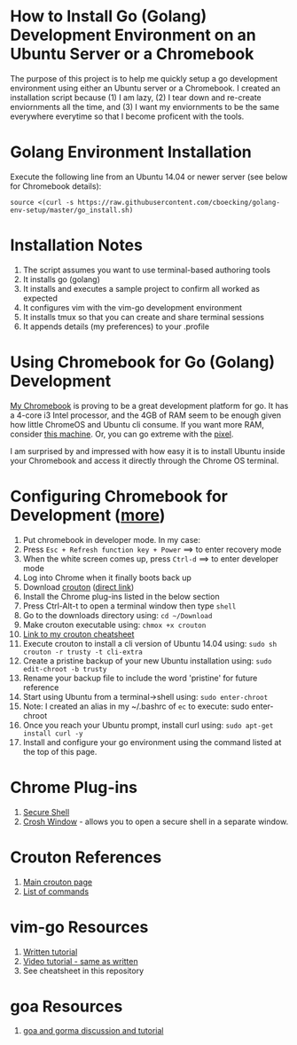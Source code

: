 # How to Install Go (Golang) Development Environment on an Ubuntu Server or a Chromebook

The purpose of this project is to help me quickly setup a go development environment using either an Ubuntu server or a Chromebook. I created an installation script because (1) I am lazy, (2) I tear down and re-create enviornments all the time, and (3) I want my enviornments to be the same everywhere everytime so that I become proficent with the tools. 

# Golang Environment Installation

Execute the following line from an Ubuntu 14.04 or newer server (see below for Chromebook details):

`source <(curl -s https://raw.githubusercontent.com/cboecking/golang-env-setup/master/go_install.sh)`

# Installation Notes

1. The script assumes you want to use terminal-based authoring tools
2. It installs go (golang)
3. It installs and executes a sample project to confirm all worked as expected
4. It configures vim with the vim-go development environment
5. It installs tmux so that you can create and share terminal sessions
6. It appends details (my preferences) to your .profile 

# Using Chromebook for Go (Golang) Development

[My Chromebook](https://www.amazon.com/Toshiba-Chromebook-CB35-C3300-Backlit-Keyboard/dp/B015806LSQ/) is proving to be a great development platform for go. It has a 4-core i3 Intel processor, and the 4GB of RAM seem to be enough given how little ChromeOS and Ubuntu cli consume. If you want more RAM, consider [this machine](https://www.amazon.com/dp/B01F8NNY0G/ref=s9_acsd_bw_wf_a_GGLWFSCB_cdl_4). Or, you can go extreme with the [pixel](https://pixel.google.com/chromebook-pixel/).

I am surprised by and impressed with how easy it is to install Ubuntu inside your Chromebook and access it directly through the Chrome OS terminal.

# Configuring Chromebook for Development ([more](http://www.davebennett.tech/install-ubuntu-14-04-on-chromebook/))

1. Put chromebook in developer mode. In my case:
  2. Press `Esc + Refresh function key + Power` ==> to enter recovery mode
  3. When the white screen comes up, press `Ctrl-d` ==> to enter developer mode
4. Log into Chrome when it finally boots back up
6. Download [crouton](https://github.com/dnschneid/crouton) ([direct link](https://goo.gl/fd3zc))
7. Install the Chrome plug-ins listed in the below section
6. Press Ctrl-Alt-t to open a terminal window then type `shell`
7. Go to the downloads directory using: `cd ~/Download`
8. Make crouton executable using: `chmox +x crouton`
9. [Link to my crouton cheatsheet](https://github.com/cboecking/golang-env-setup/blob/master/cheatsheet_crouton.md)
9. Execute crouton to install a cli version of Ubuntu 14.04 using: `sudo sh crouton -r trusty -t cli-extra`
10. Create a pristine backup of your new Ubuntu installation using: `sudo edit-chroot -b trusty`
11. Rename your backup file to include the word 'pristine' for future reference
11. Start using Ubuntu from a terminal->shell using: `sudo enter-chroot`
11. Note: I created an alias in my ~/.bashrc of `ec` to execute: sudo enter-chroot
12. Once you reach your Ubuntu prompt, install curl using: `sudo apt-get install curl -y`
13. Install and configure your go environment using the command listed at the top of this page.

# Chrome Plug-ins

1. [Secure Shell](https://chrome.google.com/webstore/detail/secure-shell/pnhechapfaindjhompbnflcldabbghjo?hl=en)
2. [Crosh Window](https://chrome.google.com/webstore/detail/crosh-window/nhbmpbdladcchdhkemlojfjdknjadhmh?hl=en-US) - allows you to open a secure shell in a separate window.

# Crouton References

1. [Main crouton page](https://github.com/dnschneid/crouton)
2. [List of commands](https://github.com/dnschneid/crouton/wiki/Crouton-Command-Cheat-Sheet)

# vim-go Resources

1. [Written tutorial](https://github.com/fatih/vim-go-tutorial)
2. [Video tutorial - same as written](https://www.youtube.com/watch?v=7BqJ8dzygtU)
3. See cheatsheet in this repository

# goa Resources

1. [goa and gorma discussion and tutorial](https://www.youtube.com/embed/tCFrgWikEX8)
